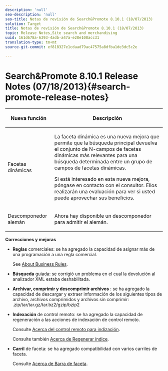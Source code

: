 ```yaml
---
description: 'null'
seo-description: 'null'
seo-title: Notas de revisión de Search&Promote 8.10.1 (18/07/2013)
solution: Target
title: Notas de revisión de Search&Promote 8.10.1 (18/07/2013)
topic: Release Notes,Site search and merchandising
uuid: 161d678a-6393-4adb-a47a-e28e108acc31
translation-type: tm+mt
source-git-commit: ef818327e1cdaad79ac47575a8dfba1de3dc5c2e

---
```



# Search&amp;Promote 8.10.1 Release Notes (07/18/2013){#search-promote-release-notes}

<table> 
 <thead> 
  <tr> 
   <th colname="col1" class="entry"> <p>Nueva función </p> </th> 
   <th colname="col2" class="entry"> <p>Descripción </p> </th> 
  </tr> 
 </thead>
 <tbody> 
  <tr> 
   <td colname="col1"> <p>Facetas dinámicas </p> </td> 
   <td colname="col2"> <p> La faceta dinámica es una nueva mejora que permite que la búsqueda principal devuelva el conjunto de N-campos de facetas dinámicas más relevantes para una búsqueda determinada entre un grupo de campos de facetas dinámicas. </p> <p> Si está interesado en esta nueva mejora, póngase en contacto con el consultor. Ellos realizarán una evaluación para ver si usted puede aprovechar sus beneficios. </p> </td> 
  </tr> 
  <tr> 
   <td colname="col1"> <p>Descomponedor alemán </p> </td> 
   <td colname="col2"> <p> Ahora hay disponible un descomponedor para admitir el alemán. </p> </td> 
  </tr> 
 </tbody> 
</table>

**Correcciones y mejoras**

* **Reglas** comerciales: se ha agregado la capacidad de asignar más de una programación a una regla comercial.

   See [About Business Rules](../c-about-rules-menu/c-about-business-rules.md#concept_2A93D76216754D3D8412CDEA00BD26BD).

* **Búsqueda** guiada: se corrigió un problema en el cual la devolución al analizador XML estaba deshabilitada.
* **Archivar, comprimir y descomprimir archivos** : se ha agregado la capacidad de descargar y extraer información de los siguientes tipos de archivo, archivos comprimidos y archivos sin comprimir: .zip/tar/tar.gz/tar.bz2/gzip/bzip2
* **Indexación** de control remoto: se ha agregado la capacidad de regeneración a las acciones de indexación de control remoto.

   Consulte [Acerca del control remoto para indización](../c-about-index-menu/c-about-remote-control-for-indexing.md#concept_C79B322190E84106A434E5C6D4A4118F).

   Consulte también [Acerca de Regenerar índice](../c-about-index-menu/c-about-regenerate-index.md#concept_6CBE6B8D18EF47D293091CBA542245FA).

* **Carril** de faceta: se ha agregado compatibilidad con varios carriles de faceta.

   Consulte [Acerca de Barra de faceta](../c-about-design-menu/c-about-facet-rails.md#concept_1FDC8BCDFFC84A0889DA670F63D5F6DB).

